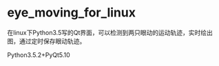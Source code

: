 # eye_moving_for_linux
在linux下Python3.5写的Qt界面，可以检测到两只眼动的运动轨迹，实时绘出图，通过定时保存眼动轨迹。

Python3.5.2+PyQt5.10

